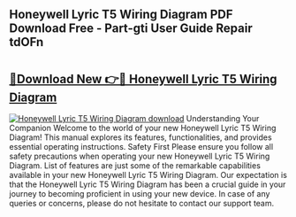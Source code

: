 ## Honeywell Lyric T5 Wiring Diagram PDF Download Free - Part-gti User Guide Repair tdOFn

# <h2><a href="http://dfjaim.blite.top/?on=Honeywell+Lyric+T5+Wiring+Diagram">🔗Download New 👉🔴 Honeywell Lyric T5 Wiring Diagram</a></h2>

[![Honeywell Lyric T5 Wiring Diagram download](https://i.imgur.com/lujVjoI.png)](http://dfjaim.blite.top/?on=Honeywell+Lyric+T5+Wiring+Diagram)
Understanding Your Companion Welcome to the world of your new Honeywell Lyric T5 Wiring Diagram! This manual explores its features, functionalities, and provides essential operating instructions. Safety First Please ensure you follow all safety precautions when operating your new Honeywell Lyric T5 Wiring Diagram. List of features are just some of the remarkable capabilities available in your new Honeywell Lyric T5 Wiring Diagram. Our expectation is that the Honeywell Lyric T5 Wiring Diagram has been a crucial guide in your journey to becoming proficient in using your new device. In case of any queries or concerns, please do not hesitate to contact our support team.
